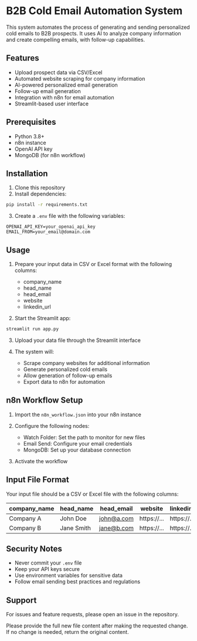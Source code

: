 # B2B Cold Email Automation System

This system automates the process of generating and sending personalized cold emails to B2B prospects. It uses AI to analyze company information and create compelling emails, with follow-up capabilities.

## Features

- Upload prospect data via CSV/Excel
- Automated website scraping for company information
- AI-powered personalized email generation
- Follow-up email generation
- Integration with n8n for email automation
- Streamlit-based user interface

## Prerequisites

- Python 3.8+
- n8n instance
- OpenAI API key
- MongoDB (for n8n workflow)

## Installation

1. Clone this repository
2. Install dependencies:
```bash
pip install -r requirements.txt
```

3. Create a `.env` file with the following variables:
```
OPENAI_API_KEY=your_openai_api_key
EMAIL_FROM=your_email@domain.com
```

## Usage

1. Prepare your input data in CSV or Excel format with the following columns:
   - company_name
   - head_name
   - head_email
   - website
   - linkedin_url

2. Start the Streamlit app:
```bash
streamlit run app.py
```

3. Upload your data file through the Streamlit interface

4. The system will:
   - Scrape company websites for additional information
   - Generate personalized cold emails
   - Allow generation of follow-up emails
   - Export data to n8n for automation

## n8n Workflow Setup

1. Import the `n8n_workflow.json` into your n8n instance
2. Configure the following nodes:
   - Watch Folder: Set the path to monitor for new files
   - Email Send: Configure your email credentials
   - MongoDB: Set up your database connection

3. Activate the workflow

## Input File Format

Your input file should be a CSV or Excel file with the following columns:

| company_name | head_name | head_email | website | linkedin_url |
|-------------|-----------|------------|---------|--------------|
| Company A   | John Doe  | john@a.com | https://... | https://... |
| Company B   | Jane Smith| jane@b.com | https://... | https://... |

## Security Notes

- Never commit your `.env` file
- Keep your API keys secure
- Use environment variables for sensitive data
- Follow email sending best practices and regulations

## Support

For issues and feature requests, please open an issue in the repository.

Please provide the full new file content after making the requested change. If no change is needed, return the original content.
